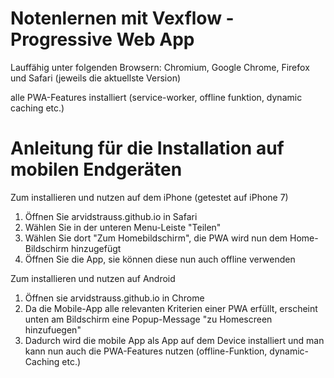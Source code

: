 # Notenlernen mit Vexflow - Progressive Web App

Lauffähig unter folgenden Browsern: Chromium, Google Chrome, Firefox und Safari (jeweils die aktuellste Version)

alle PWA-Features installiert (service-worker, offline funktion, dynamic caching etc.)

# Anleitung für die Installation auf mobilen Endgeräten

Zum installieren und nutzen auf dem iPhone (getestet auf iPhone 7)

1. Öffnen Sie arvidstrauss.github.io in Safari
2. Wählen Sie in der unteren Menu-Leiste "Teilen"
3. Wählen Sie dort "Zum Homebildschirm", die PWA wird nun dem Home-Bildschirm hinzugefügt
4. Öffnen Sie die App, sie können diese nun auch offline verwenden

Zum installieren und nutzen auf Android

1. Öffnen sie arvidstrauss.github.io in Chrome
2. Da die Mobile-App alle relevanten Kriterien einer PWA erfüllt, erscheint unten am Bildschirm eine Popup-Message "zu Homescreen hinzufuegen"
3. Dadurch wird die mobile App als App auf dem Device installiert und man kann nun auch die PWA-Features nutzen (offline-Funktion, dynamic-Caching etc.)
